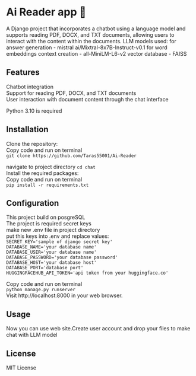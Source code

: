 # Ai Reader app 📝

A Django project that incorporates a chatbot using a language model and supports reading PDF, DOCX, and TXT documents, allowing users to interact with the content within the documents.
LLM models used:
for answer generation - mistral ai/Mixtral-8x7B-Instruct-v0.1
for word embeddings context creation - all-MiniLM-L6-v2
vector database - FAISS

## Features
Chatbot integration\
Support for reading PDF, DOCX, and TXT documents\
User interaction with document content through the chat interface

Python 3.10 is required


## Installation
Clone the repository:\
Copy code and run on terminal\
`git clone https://github.com/Taras55001/Ai-Reader`

navigate to project directory 
`cd chat`\
Install the required packages:\
Copy code and run on terminal\
`pip install -r requirements.txt`
## Configuration
This project build on posgreSQL\
The project is required secret keys\
make new .env file in project directory\
put this keys into .env and replace values:\
`SECRET_KEY='sample of django secret key'`\
`DATABASE_NAME='your database name'`\
`DATABASE_USER='your database name'`\
`DATABASE_PASSWORD='your database password'`\
`DATABASE_HOST='your database host'`\
`DATABASE_PORT='database port'`\
`HUGGINGFACEHUB_API_TOKEN='api token from your huggingface.co'`

Copy code and run on terminal\
`python manage.py runserver`\
Visit http://localhost:8000 in your web browser.
## Usage
Now you can use web site.Create user account and drop your files to make chat with LLM model

## License
MIT License
